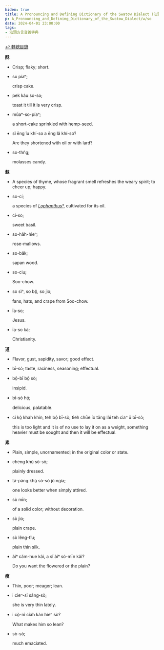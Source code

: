 ```yaml
---
hiden: true
title: A Pronouncing and Defining Dictionary of the Swatow Dialect (汕頭方言音義字典) / so
p: A_Pronouncing_and_Defining_Dictionary_of_the_Swatow_Dialect/w/so
date: 2024-04-01 23:00:00
tags: 
- 汕頭方言音義字典
---
```


[↩️ 轉總目錄](/A_Pronouncing_and_Defining_Dictionary_of_the_Swatow_Dialect)


**酥**
- Crisp; flaky; short.

- so píaⁿ;

  crisp cake.

- pek kàu so-so;

  toast it till it is very crisp.

- mûaⁿ-so-píaⁿ;

  a short-cake sprinkled with hemp-seed.

- sĭ ēng îu khí-so a ēng lâ khí-so?

  Are they shortened with oil or with lard?

- so-thn̂g;

  molasses candy.

**蘇**
- A species of thyme, whose fragrant smell refreshes the weary spirit; to cheer up; happy.

- so-cí;

  a species of *[Lophanthus](https://en.wikipedia.org/wiki/Lophanthus)*[*](https://species.wikimedia.org/wiki/Lophanthus), cultivated for its oil.

- cí-so;

  sweet basil.

- so-hâh-hieⁿ;

  rose-mallows.

- so-bâk;

  sapan wood.

- so-ciu;

  Soo-chow.

- so sìⁿ, so bō̤, so jìo;

  fans, hats, and crape from Soo-chow.

- īa-so;

  Jesus.

- īa-so kà;

  Christianity.

**道**
- Flavor, gust, sapidity, savor; good effect.

- bī-sò; taste, raciness, seasoning; effectual.

- bô̤-bī bô̤ sò;

  insipid.

- bī-sò hó̤;

  delicious, palatable.

- cí kò̤ khah khin, teh bô̤ bī-sò, tîeh chūe ío tăng lâi teh cìaⁿ ŭ bī-sò;

  this is too light and it is of no use to lay it on as a weight, something heavier must be sought and then it will be effectual.

**素**
- Plain, simple, unornamented; in the original color or state.

- chēng khṳ̀ sò-sò;

  plainly dressed.

- tá-pàng khṳ̀ sò-sò jú ngía;

  one looks better when simply attired.

- sò mīn;

  of a solid color; without decoration.

- sò jìo;

  plain crape.

- sò lêng-tîu;

  plain thin silk.

- àiⁿ căm-hue kâi, a sĭ àiⁿ sò-mīn kâi?

  Do you want the flowered or the plain?

**瘦**
- Thin, poor; meager; lean.

- i cìeⁿ-sî sáng-sò;

  she is very thin lately.

- i cò̤-nî cîah kàn hìeⁿ sò?

  What makes him so lean?

- sò-sò;

  much emaciated.